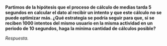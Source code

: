**Partimos de la hipótesis que el proceso de cálculo de medias tarda 5 segundos en calcular el dato al recibir un intento
  y que este cálculo no se puede optimizar más. ¿Qué estrategia se podría seguir para que, si se reciben 1000 intentos del mismo
  usuario en la misma actividad en un periodo de 10 segundos, haga la mínima cantidad de cálculos posible?**

*Respuesta.*